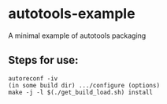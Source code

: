 # autotools-example
A minimal example of autotools packaging

## Steps for use:

```
autoreconf -iv
(in some build dir) .../configure (options)
make -j -l $(./get_build_load.sh) install
```
